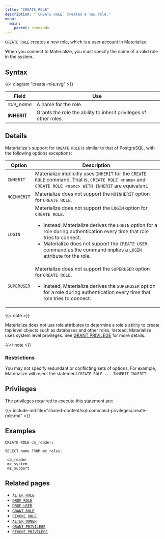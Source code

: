 ```yaml
---
title: "CREATE ROLE"
description: "`CREATE ROLE` creates a new role."
menu:
  main:
    parent: commands
---
```


`CREATE ROLE` creates a new role, which is a user account in Materialize.

When you connect to Materialize, you must specify the name of a valid role in
the system.

## Syntax

{{< diagram "create-role.svg" >}}

Field               | Use
--------------------|-------------------------------------------------------------------------
_role_name_         | A name for the role.
**INHERIT**         | Grants the role the ability to inherit privileges of other roles.

## Details

Materialize's support for `CREATE ROLE` is similar to that of PostgreSQL, with
the following options exceptions:

| Option   | Description                                                                                                                                                                                            |
|-------------|-----------------------------------------------------------------------------------------------------------------------------------------------------------------------------------------------------------|
| `INHERIT`   | Materialize implicitly uses `INHERIT` for the `CREATE ROLE` command. That is, `CREATE ROLE <name>` and `CREATE ROLE <name> WITH INHERIT` are equivalent.                                                   |
| `NOINHERIT` | Materialize does not support the `NOINHERIT` option for `CREATE ROLE`.                                                                                                                                  |
| `LOGIN`     | Materialize does not support the `LOGIN` option for `CREATE ROLE`.<ul><li>Instead, Materialize derives the `LOGIN` option for a role during authentication every time that role tries to connect.</li><li>Materialize does not support the `CREATE USER` command as the command implies a `LOGIN` attribute for the role.</li></ul>|
| `SUPERUSER` | Materialize does not support the `SUPERUSER` option for `CREATE ROLE`.<ul><li>Instead, Materialize derives the `SUPERUSER` option for a role during authentication every time that role tries to connect.</li></ul>|

{{< note >}}

Materialize does not use role attributes to determine a role's ability to create
top level objects such as databases and other roles. Instead, Materialize uses
system level privileges. See [GRANT PRIVILEGE](../grant-privilege) for more
details.

{{</ note >}}

### Restrictions

You may not specify redundant or conflicting sets of options. For example,
Materialize will reject the statement `CREATE ROLE ... INHERIT INHERIT`.

## Privileges

The privileges required to execute this statement are:

{{< include-md file="shared-content/sql-command-privileges/create-role.md" >}}

## Examples

```mzsql
CREATE ROLE db_reader;
```
```mzsql
SELECT name FROM mz_roles;
```
```nofmt
 db_reader
 mz_system
 mz_support
```

## Related pages

- [`ALTER ROLE`](../alter-role)
- [`DROP ROLE`](../drop-role)
- [`DROP USER`](../drop-user)
- [`GRANT ROLE`](../grant-role)
- [`REVOKE ROLE`](../revoke-role)
- [`ALTER OWNER`](../alter-owner)
- [`GRANT PRIVILEGE`](../grant-privilege)
- [`REVOKE PRIVILEGE`](../revoke-privilege)
